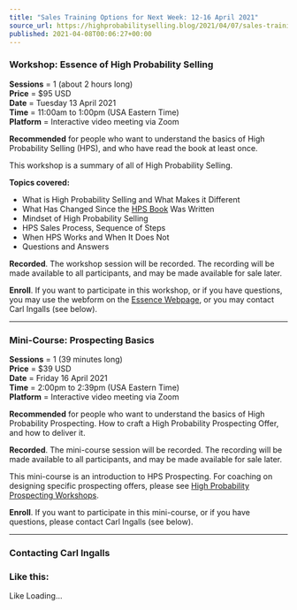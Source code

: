 ```yaml
---
title: "Sales Training Options for Next Week: 12-16 April 2021"
source_url: https://highprobabilityselling.blog/2021/04/07/sales-training-options-for-next-week-12-16-april-2021
published: 2021-04-08T00:06:27+00:00
---
```

### Workshop: **Essence of High Probability Selling**


**Sessions** \= 1 (about 2 hours long)  
**Price** \= $95 USD  
**Date** \= Tuesday 13 April 2021  
**Time** \= 11:00am to 1:00pm (USA Eastern Time)  
**Platform** \= Interactive video meeting via Zoom


**Recommended** for people who want to understand the basics of High Probability Selling (HPS), and who have read the book at least once. 


This workshop is a summary of all of High Probability Selling. 


**Topics covered:**


* What is High Probability Selling and What Makes it Different
* What Has Changed Since the [HPS Book](https://www.highprobsell.com/book-hps/index.html) Was Written
* Mindset of High Probability Selling
* HPS Sales Process, Sequence of Steps
* When HPS Works and When It Does Not
* Questions and Answers


**Recorded**. The workshop session will be recorded. The recording will be made available to all participants, and may be made available for sale later. 


**Enroll**. If you want to participate in this workshop, or if you have questions, you may use the webform on the [Essence Webpage](https://www.highprobsell.com/workshops/essence/index.html#Webform), or you may contact Carl Ingalls (see below). 





---


### Mini\-Course: Prospecting Basics


**Sessions** \= 1 (39 minutes long)  
**Price** \= $39 USD  
**Date** \= Friday 16 April 2021  
**Time** \= 2:00pm to 2:39pm (USA Eastern Time)  
**Platform** \= Interactive video meeting via Zoom 


**Recommended** for people who want to understand the basics of High Probability Prospecting. How to craft a High Probability Prospecting Offer, and how to deliver it. 


**Recorded**. The mini\-course session will be recorded. The recording will be made available to all participants, and may be made available for sale later. 



This mini\-course is an introduction to HPS Prospecting. For coaching on designing specific prospecting offers, please see [High Probability Prospecting Workshops](https://www.highprobsell.com/workshops/prospecting/). 


**Enroll**. If you want to participate in this mini\-course, or if you have questions, please contact Carl Ingalls (see below). 




---


### Contacting Carl Ingalls



### Like this:

Like Loading...
